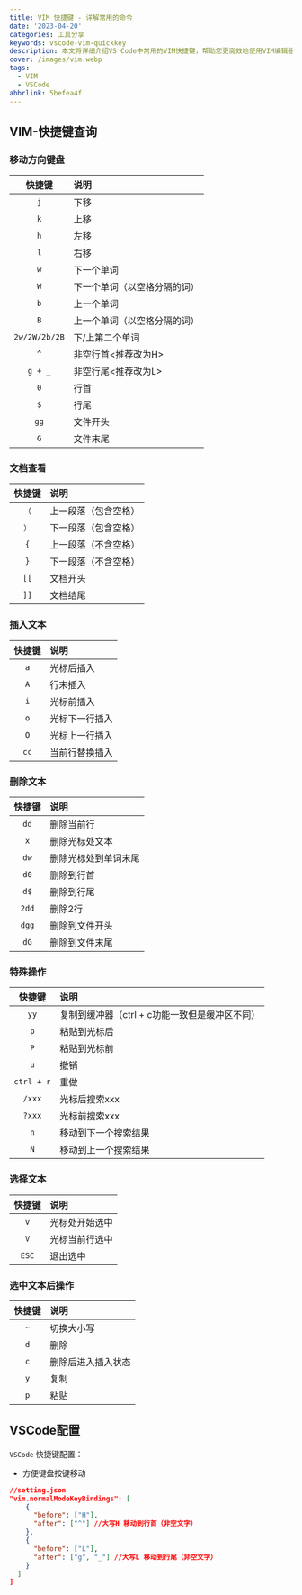 ```yaml
---
title: VIM 快捷键 - 详解常用的命令
date: '2023-04-20'
categories: 工具分享
keywords: vscode-vim-quickkey
description: 本文将详细介绍VS Code中常用的VIM快捷键，帮助您更高效地使用VIM编辑器，适合新手入门和资深用户查漏补缺。
cover: /images/vim.webp
tags:
  - VIM
  - VSCode
abbrlink: 5befea4f
---
```


## VIM-快捷键查询

### 移动方向键盘

| 快捷键 | 说明 |
| :----: | :---- |
| `j`  | 下移 |
| `k`  | 上移 |
| `h`  | 左移 |
| `l`  | 右移 |
| `w` | 下一个单词 |
| `W` | 下一个单词（以空格分隔的词） |
| `b` | 上一个单词 |
| `B` | 上一个单词（以空格分隔的词） |
| `2w/2W/2b/2B` | 下/上第二个单词 |
| `^` | 非空行首<推荐改为H> |
| `g + _` | 非空行尾<推荐改为L> |
| `0` | 行首 |
| `$` | 行尾 |
| `gg` | 文件开头 |
| `G` | 文件末尾 |

### 文档查看

| 快捷键 | 说明 |
| :----: | :---- |
| `（` | 上一段落（包含空格） |
| `）` | 下一段落（包含空格） |
| `{` | 上一段落（不含空格） |
| `}` | 下一段落（不含空格） |
| `[[` | 文档开头 |
| `]]` | 文档结尾 |

### 插入文本

| 快捷键 | 说明 |
| :----: | :---- |
| `a` | 光标后插入 |
| `A` | 行末插入 |
| `i` | 光标前插入 |
| `o` | 光标下一行插入 |
| `O` | 光标上一行插入 |
| `cc` | 当前行替换插入 |


### 删除文本
| 快捷键 | 说明 |
| :----: | :---- |
| `dd` | 删除当前行 |
| `x` | 删除光标处文本 |
| `dw` | 删除光标处到单词末尾 |
| `d0` | 删除到行首 |
| `d$` | 删除到行尾 |
| `2dd` | 删除2行 |
| `dgg` | 删除到文件开头 |
| `dG` | 删除到文件末尾 |

### 特殊操作

| 快捷键 | 说明 |
| :----: | :---- |
| `yy` | 复制到缓冲器（ctrl + c功能一致但是缓冲区不同） |
| `p` | 粘贴到光标后 |
| `P` | 粘贴到光标前 |
| `u` | 撤销 |
| `ctrl + r` | 重做 |
| `/xxx` | 光标后搜索xxx |
| `?xxx` | 光标前搜索xxx |
| `n` | 移动到下一个搜索结果 |
| `N` | 移动到上一个搜索结果 |


### 选择文本

| 快捷键 | 说明 |
| :----: | :---- |
| `v` | 光标处开始选中 |
| `V` | 光标当前行选中 |
| `ESC` | 退出选中 |

### 选中文本后操作

| 快捷键 | 说明 |
| :----: | :---- |
| `~` | 切换大小写 |
| `d` | 删除 |
| `c` | 删除后进入插入状态 |
| `y` | 复制 |
| `p` | 粘贴 |



## VSCode配置

`VSCode` 快捷键配置：
- 方便键盘按键移动

```json
//setting.json
"vim.normalModeKeyBindings": [
    {
      "before": ["H"],
      "after": ["^"] //大写H 移动到行首（非空文字）
    },
    {
      "before": ["L"],
      "after": ["g", "_"] //大写L 移动到行尾（非空文字）
    }
  ]
]
```